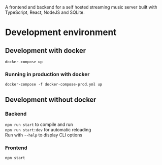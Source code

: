 A frontend and backend for a self hosted streaming music server built with TypeScript, React, NodeJS and SQLite.

# Development environment

## Development with docker

`docker-compose up`

### Running in production with docker

`docker-compose -f docker-compose-prod.yml up`

## Development without docker

### Backend

`npm run start` to compile and run  
`npm run start:dev` for automatic reloading  
Run with `--help` to display CLI options

### Frontend

`npm start`
